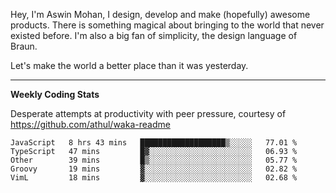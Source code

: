 Hey, I'm Aswin Mohan, I design, develop and make (hopefully) awesome products. There is something magical about bringing to the world that never existed before. I'm also a big fan of simplicity, the design language of Braun. 

Let's make the world a better place than it was yesterday.

<hr />

**Weekly Coding Stats**

Desperate attempts at productivity with peer pressure, courtesy of https://github.com/athul/waka-readme

<!--START_SECTION:waka-->
```text
JavaScript   8 hrs 43 mins   ███████████████████▒░░░░░   77.01 % 
TypeScript   47 mins         █▓░░░░░░░░░░░░░░░░░░░░░░░   06.93 % 
Other        39 mins         █▒░░░░░░░░░░░░░░░░░░░░░░░   05.77 % 
Groovy       19 mins         ▓░░░░░░░░░░░░░░░░░░░░░░░░   02.82 % 
VimL         18 mins         ▓░░░░░░░░░░░░░░░░░░░░░░░░   02.68 % 
```
<!--END_SECTION:waka-->
